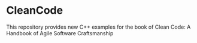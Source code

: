 # CleanCode
This repository provides new C++ examples for the book of Clean Code: A Handbook of Agile Software Craftsmanship
